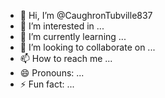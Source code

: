 - 👋 Hi, I’m @CaughronTubville837
- 👀 I’m interested in ...
- 🌱 I’m currently learning ...
- 💞️ I’m looking to collaborate on ...
- 📫 How to reach me ...
- 😄 Pronouns: ...
- ⚡ Fun fact: ...

<!---
CaughronTubville837/CaughronTubville837 is a ✨ special ✨ repository because its `README.md` (this file) appears on your GitHub profile.
You can click the Preview link to take a look at your changes.
--->
